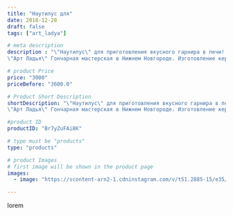 ```yaml
---
title: "Наутилус для"
date: 2018-12-28
draft: false
tags: ["art_ladya"]

# meta description
description : "\"Наутилус\" для приготовления вкусного гарнира в печи!!
\"Арт Ладья\" Гончарная мастерская в Нижнем Новгороде. Изготовление керамики и мастер//-классы по обуче"

# product Price
price: "3000"
priceBefore: "3600.0"

# Product Short Description
shortDescription: "\"Наутилус\" для приготовления вкусного гарнира в печи!!
\"Арт Ладья\" Гончарная мастерская в Нижнем Новгороде. Изготовление керамики и мастер//-классы по обучению.  #гончар #исскуство #наутилус #potter #ладья #керамикаручнаяработа #гончарнаямастерская #керамиканазаказ #handmade #garnish #керамика #гончарнаяпосуда #эксклюзивнаякерамика #painter #dragon #decor #ceramicar #pot #claygoods #restaurant #earthenware #ceramic #design #утятница #ceramicart #decanter #carafe #clay #горшок #авторскаякерамика"

#product ID
productID: "Br7yZuFAi8K"

# type must be "products"
type: "products"

# product Images
# first image will be shown in the product page
images:
  - image: "https://scontent-arn2-1.cdninstagram.com/v/t51.2885-15/e35/46369544_122873425415001_9074738380718838390_n.jpg?tp=1&_nc_ht=scontent-arn2-1.cdninstagram.com&_nc_cat=109&_nc_ohc=PrNXvuOosasAX_Frpyg&ccb=7-4&oh=9ca9f7c3a31f15ac97caae38b22a9351&oe=6086382A&_nc_sid=86f79a&ig_cache_key=MTk0NDM2OTMzMzkyOTEyNzY5MA%3D%3D.2-ccb7-4"

---
```

lorem
